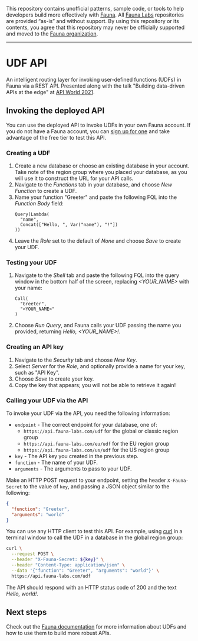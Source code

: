 This repository contains unofficial patterns, sample code, or tools to help developers build more effectively with [Fauna][fauna]. All [Fauna Labs][fauna-labs] repositories are provided “as-is” and without support. By using this repository or its contents, you agree that this repository may never be officially supported and moved to the [Fauna organization][fauna-organization].

---

# UDF API

An intelligent routing layer for invoking user-defined functions (UDFs) in Fauna via a REST API. Presented along with the talk "Building data-driven APIs at the edge" at [API World 2021][api-world-talk].

## Invoking the deployed API

You can use the deployed API to invoke UDFs in your own Fauna account. If you do not have a Fauna account, you can [sign up for one][fauna-signup] and take advantage of the free tier to test this API.

### Creating a UDF

1. Create a new database or choose an existing database in your account. Take note of the region group where you placed your database, as you will use it to construct the URL for your API calls.
1. Navigate to the *Functions* tab in your database, and choose *New Function* to create a UDF.
1. Name your function "Greeter" and paste the following FQL into the *Function Body* field:
    ```fql
    Query(Lambda(
      "name",
      Concat(["Hello, ", Var("name"), "!"])
    ))
    ```
1. Leave the *Role* set to the default of *None* and choose *Save* to create your UDF.

### Testing your UDF

1. Navigate to the *Shell* tab and paste the following FQL into the query window in the bottom half of the screen, replacing *<YOUR_NAME>* with your name:
    ```fql
    Call(
      "Greeter",
      "<YOUR_NAME>"
    )
    ```
1. Choose *Run Query*, and Fauna calls your UDF passing the name you provided, returning *Hello, <YOUR_NAME>!*.

### Creating an API key

1. Navigate to the *Security* tab and choose *New Key*.
1. Select *Server* for the *Role*, and optionally provide a name for your key, such as "API Key".
1. Choose *Save* to create your key.
1. Copy the key that appears; you will not be able to retrieve it again!

### Calling your UDF via the API

To invoke your UDF via the API, you need the following information:

* `endpoint` - The correct endpoint for your database, one of:
  * `https://api.fauna-labs.com/udf` for the global or classic region group
  * `https://api.fauna-labs.com/eu/udf` for the EU region group
  * `https://api.fauna-labs.com/us/udf` for the US region group
* `key` - The API key you created in the previous step.
* `function` - The name of your UDF.
* `arguments` - The arguments to pass to your UDF.

Make an HTTP POST request to your endpoint, setting the header `X-Fauna-Secret` to the value of `key`, and passing a JSON object similar to the following:

```json
{
  "function": "Greeter",
  "arguments": "world"
}
```

You can use any HTTP client to test this API. For example, using [curl][curl] in a terminal window to call the UDF in a database in the global region group:

```bash
curl \
  --request POST \
  --header "X-Fauna-Secret: ${key}" \
  --header "Content-Type: application/json" \
  --data '{"function": "Greeter", "arguments": "world"}' \
  https://api.fauna-labs.com/udf
```

The API should respond with an HTTP status code of 200 and the text *Hello, world!*.

## Next steps

Check out the [Fauna documentation][fauna-docs] for more information about UDFs and how to use them to build more robust APIs.

[api-world-talk]: https://api-world.com
[curl]: https://curl.haxx.se/
[fauna]: https://www.fauna.com/
[fauna-docs]: https://docs.fauna.com/fauna/current/
[fauna-labs]: https://github.com/fauna-labs
[fauna-organization]: https://github.com/fauna
[fauna-signup]: https://dashboard.fauna.com/accounts/register
